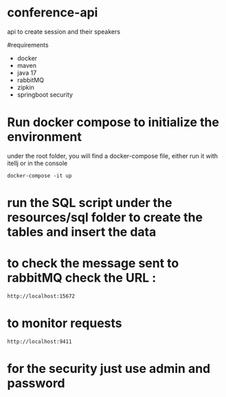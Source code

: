 # conference-api
api to create session and their speakers 

#requirements
- docker
- maven
- java 17
- rabbitMQ
- zipkin
- springboot security

# Run docker compose to initialize the environment

under the root folder, you will find a docker-compose file, either run it with itellj or in the console
```docker 
docker-compose -it up 
```
# run the SQL script under the resources/sql folder to create the tables and insert the data 

# to check the message sent to rabbitMQ check the URL : 
```http request
http://localhost:15672
```
# to monitor requests 

```http request
http://localhost:9411
```
# for the security just use admin and password 